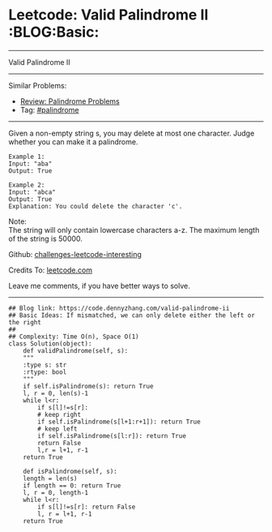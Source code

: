 
# Leetcode: Valid Palindrome II     :BLOG:Basic:

---

Valid Palindrome II  

---

Similar Problems:  

-   [Review: Palindrome Problems](https://code.dennyzhang.com/review-palindrome)
-   Tag: [#palindrome](https://code.dennyzhang.com/tag/palindrome)

---

Given a non-empty string s, you may delete at most one character. Judge whether you can make it a palindrome.  

    Example 1:
    Input: "aba"
    Output: True

    Example 2:
    Input: "abca"
    Output: True
    Explanation: You could delete the character 'c'.

Note:  
The string will only contain lowercase characters a-z. The maximum length of the string is 50000.  

Github: [challenges-leetcode-interesting](https://github.com/DennyZhang/challenges-leetcode-interesting/tree/master/problems/valid-palindrome-ii)  

Credits To: [leetcode.com](https://leetcode.com/problems/valid-palindrome-ii/description/)  

Leave me comments, if you have better ways to solve.  

---

    ## Blog link: https://code.dennyzhang.com/valid-palindrome-ii
    ## Basic Ideas: If mismatched, we can only delete either the left or the right
    ##
    ## Complexity: Time O(n), Space O(1)
    class Solution(object):
        def validPalindrome(self, s):
    	"""
    	:type s: str
    	:rtype: bool
    	"""
    	if self.isPalindrome(s): return True
    	l, r = 0, len(s)-1
    	while l<r:
    	    if s[l]!=s[r]:
    		# keep right
    		if self.isPalindrome(s[l+1:r+1]): return True
    		# keep left
    		if self.isPalindrome(s[l:r]): return True
    		return False
    	    l,r = l+1, r-1
    	return True
    
        def isPalindrome(self, s):
    	length = len(s)
    	if length == 0: return True
    	l, r = 0, length-1
    	while l<r:
    	    if s[l]!=s[r]: return False
    	    l, r = l+1, r-1
    	return True

